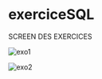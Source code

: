 # exerciceSQL

SCREEN DES EXERCICES

![exo1](https://user-images.githubusercontent.com/77054517/201703823-0cb3209a-4222-4554-9a09-84b0d6074a91.png)


![exo2](https://user-images.githubusercontent.com/77054517/201704122-34125456-ef19-4a45-866c-986bc91edbbf.png)

